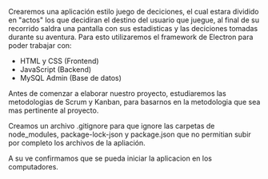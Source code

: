 Crearemos una aplicación estilo juego de deciciones, el cual estara dividido en "actos" los que decidiran el destino del usuario que juegue, al final de su recorrido saldra una pantalla con sus estadisticas y las deciciones tomadas durante su aventura. Para esto utilizaremos el framework de Electron para poder trabajar con:

- HTML y CSS (Frontend)
- JavaScript (Backend)
- MySQL Admin (Base de datos)

Antes de comenzar a elaborar nuestro proyecto, estudiaremos las metodologias de Scrum y Kanban, para basarnos en la metodologia que sea mas pertinente al proyecto.

Creamos un archivo .gitignore para que ignore las carpetas de node_modules, package-lock-json y package.json que no permitian subir por completo los archivos de la apliación.

A su ve confirmamos que se pueda iniciar la aplicacion en los computadores.
